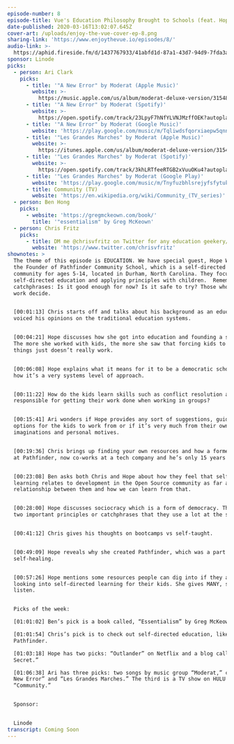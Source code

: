 ```yaml
---
episode-number: 8
episode-title: Vue's Education Philosophy Brought to Schools (feat. Hope Wilder)
date-published: 2020-03-16T13:02:07.645Z
cover-art: /uploads/enjoy-the-vue-cover-ep-8.png
sharing-link: 'https://www.enjoythevue.io/episodes/8/'
audio-link: >-
  https://aphid.fireside.fm/d/1437767933/41abfd1d-87a1-43d7-94d9-7fda3a5120e1/b38f18f6-b220-416d-847c-178080e86f37.mp3
sponsor: Linode
picks:
  - person: Ari Clark
    picks:
      - title: '"A New Error" by Moderat (Apple Music)'
        website: >-
          https://music.apple.com/us/album/moderat-deluxe-version/315489205?i=315489351&ign-gact=3&ls=1
      - title: '"A New Error" by Moderat (Spotify)'
        website: >-
          https://open.spotify.com/track/23LpyF7hNfYLVNJMzffOEK?autoplay=true&v=T
      - title: '"A New Error" by Moderat (Google Music)'
        website: 'https://play.google.com/music/m/Tqliwdsfqorxiaepw5qnnuph434?play=1'
      - title: '"Les Grandes Marches" by Moderat (Apple Music)'
        website: >-
          https://itunes.apple.com/us/album/moderat-deluxe-version/315489205?i=315489437&ign-gact=3&ls=1
      - title: '"Les Grandes Marches" by Moderat (Spotify)'
        website: >-
          https://open.spotify.com/track/3khLRTfeeRTGB2xVuuOKu4?autoplay=true&v=T
      - title: '"Les Grandes Marches" by Moderat (Google Play)'
        website: 'https://play.google.com/music/m/Tnyfuzbhlsrejyfsfytukh4ghha?play=1'
      - title: Community (TV)
        website: 'https://en.wikipedia.org/wiki/Community_(TV_series)'
  - person: Ben Hong
    picks:
      - website: 'https://gregmckeown.com/book/'
        title: '"essentialism" by Greg McKeown'
  - person: Chris Fritz
    picks:
      - title: DM me @chrisvfritz on Twitter for any education geekery/resources/etc
        website: 'https://www.twitter.com/chrisvfritz'
shownotes: >
  The theme of this episode is EDUCATION. We have special guest, Hope Wilder,
  the Founder of Pathfinder Community School, which is a self-directed learning
  community for ages 5-14, located in Durham, North Carolina. They focus on
  self-directed education and applying principles with children.  Remember these
  catchphrases: Is it good enough for now? Is it safe to try? Those who do the
  work decide. 


  [00:01:13] Chris starts off and talks about his background as an educator and
  voiced his opinions on the traditional education systems.  


  [00:04:21] Hope discusses how she got into education and founding a school.
  The more she worked with kids, the more she saw that forcing kids to learn
  things just doesn’t really work.  


  [00:06:08] Hope explains what it means for it to be a democratic school and
  how it’s a very systems level of approach.


  [00:11:22] How do the kids learn skills such as conflict resolution and being
  responsible for getting their work done when working in groups? 


  [00:15:41] Ari wonders if Hope provides any sort of suggestions, guidance, or
  options for the kids to work from or if it’s very much from their own
  imaginations and personal motives. 


  [00:19:36] Chris brings up finding your own resources and how a former student
  at Pathfinder, now co-works at a tech company and he’s only 15 years old!


  [00:23:08] Ben asks both Chris and Hope about how they feel that self-directed
  learning relates to development in the Open Source community as far as the
  relationship between them and how we can learn from that. 


  [00:28:00] Hope discusses sociocracy which is a form of democracy. There are
  two important principles or catchphrases that they use a lot at the school. 


  [00:41:12] Chris gives his thoughts on bootcamps vs self-taught.


  [00:49:09] Hope reveals why she created Pathfinder, which was a part of
  self-healing. 


  [00:57:26] Hope mentions some resources people can dig into if they are
  looking into self-directed learning for their kids. She gives MANY, so
  listen. 


  Picks of the week:

  [01:01:02] Ben’s pick is a book called, “Essentialism” by Greg McKeown. 

  [01:01:54] Chris’s pick is to check out self-directed education, like
  Pathfinder.

  [01:03:18] Hope has two picks: “Outlander” on Netflix and a blog called “Post
  Secret.”

  [01:06:38] Ari has three picks: two songs by music group “Moderat,” called, “A
  New Error” and “Les Grandes Marches.” The third is a TV show on HULU called,
  “Community.”


  Sponsor:


  Linode
transcript: Coming Soon
---
```

